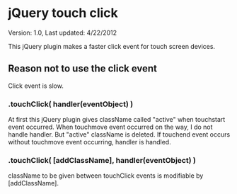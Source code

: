 # jQuery touch click

Version: 1.0, Last updated: 4/22/2012

This jQuery plugin makes a faster click event for touch screen devices.

## Reason not to use the click event

Click event is slow.


### .touchClick( handler(eventObject) )

At first this jQuery plugin gives className called "active" when touchstart event occurred.
When touchmove event occurred on the way, I do not handle handler. But "active" className is deleted.
If touchend event occurs without touchmove event occurring, handler is handled.

### .touchClick( [addClassName], handler(eventObject) )

className to be given between touchClick events is modifiable by [addClassName].